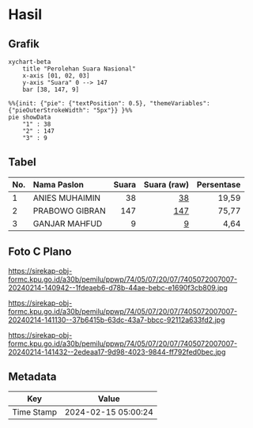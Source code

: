# Hasil

## Grafik

```mermaid
xychart-beta
    title "Perolehan Suara Nasional"
    x-axis [01, 02, 03]
    y-axis "Suara" 0 --> 147
    bar [38, 147, 9]
```

```mermaid
%%{init: {"pie": {"textPosition": 0.5}, "themeVariables": {"pieOuterStrokeWidth": "5px"}} }%%
pie showData
    "1" : 38
    "2" : 147
    "3" : 9
```

## Tabel

| No. | Nama Paslon    | Suara | Suara (raw) | Persentase |
|:--- |:-------------- | -----:| -----------:| ----------:|
| 1   | ANIES MUHAIMIN | 38    | [38][p-1]   | 19,59      |
| 2   | PRABOWO GIBRAN | 147   | [147][p-2]  | 75,77      |
| 3   | GANJAR MAHFUD  | 9     | [9][p-3]    | 4,64       |


[p-1]: https://github.com/gigit-pemilu/pemilu-2024/blob/main/pilpres/hitung-suara/sub/74-sulawesi-tenggara/sub/05-konawe-selatan/sub/07-konda/sub/2007-lambusa/sub/007-tps/sub/paslon-1.txt
[p-2]: https://github.com/gigit-pemilu/pemilu-2024/blob/main/pilpres/hitung-suara/sub/74-sulawesi-tenggara/sub/05-konawe-selatan/sub/07-konda/sub/2007-lambusa/sub/007-tps/sub/paslon-2.txt
[p-3]: https://github.com/gigit-pemilu/pemilu-2024/blob/main/pilpres/hitung-suara/sub/74-sulawesi-tenggara/sub/05-konawe-selatan/sub/07-konda/sub/2007-lambusa/sub/007-tps/sub/paslon-3.txt

## Foto C Plano

https://sirekap-obj-formc.kpu.go.id/a30b/pemilu/ppwp/74/05/07/20/07/7405072007007-20240214-140942--1fdeaeb6-d78b-44ae-bebc-e1690f3cb809.jpg

https://sirekap-obj-formc.kpu.go.id/a30b/pemilu/ppwp/74/05/07/20/07/7405072007007-20240214-141130--37b6415b-63dc-43a7-bbcc-92112a633fd2.jpg

https://sirekap-obj-formc.kpu.go.id/a30b/pemilu/ppwp/74/05/07/20/07/7405072007007-20240214-141432--2edeaa17-9d98-4023-9844-ff792fed0bec.jpg


## Metadata

| Key        | Value               |
| ---------- | ------------------- |
| Time Stamp | 2024-02-15 05:00:24 |



